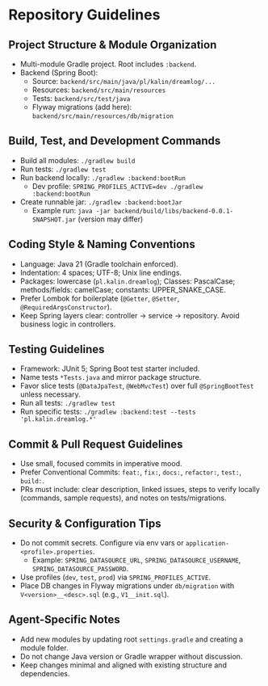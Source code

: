 # Repository Guidelines

## Project Structure & Module Organization
- Multi-module Gradle project. Root includes `:backend`.
- Backend (Spring Boot):
  - Source: `backend/src/main/java/pl/kalin/dreamlog/...`
  - Resources: `backend/src/main/resources`
  - Tests: `backend/src/test/java`
  - Flyway migrations (add here): `backend/src/main/resources/db/migration`

## Build, Test, and Development Commands
- Build all modules: `./gradlew build`
- Run tests: `./gradlew test`
- Run backend locally: `./gradlew :backend:bootRun`
  - Dev profile: `SPRING_PROFILES_ACTIVE=dev ./gradlew :backend:bootRun`
- Create runnable jar: `./gradlew :backend:bootJar`
  - Example run: `java -jar backend/build/libs/backend-0.0.1-SNAPSHOT.jar` (version may differ)

## Coding Style & Naming Conventions
- Language: Java 21 (Gradle toolchain enforced).
- Indentation: 4 spaces; UTF-8; Unix line endings.
- Packages: lowercase (`pl.kalin.dreamlog`); Classes: PascalCase; methods/fields: camelCase; constants: UPPER_SNAKE_CASE.
- Prefer Lombok for boilerplate (`@Getter`, `@Setter`, `@RequiredArgsConstructor`).
- Keep Spring layers clear: controller → service → repository. Avoid business logic in controllers.

## Testing Guidelines
- Framework: JUnit 5; Spring Boot test starter included.
- Name tests `*Tests.java` and mirror package structure.
- Favor slice tests (`@DataJpaTest`, `@WebMvcTest`) over full `@SpringBootTest` unless necessary.
- Run all tests: `./gradlew test`
- Run specific tests: `./gradlew :backend:test --tests 'pl.kalin.dreamlog.*'`

## Commit & Pull Request Guidelines
- Use small, focused commits in imperative mood.
- Prefer Conventional Commits: `feat:`, `fix:`, `docs:`, `refactor:`, `test:`, `build:`.
- PRs must include: clear description, linked issues, steps to verify locally (commands, sample requests), and notes on tests/migrations.

## Security & Configuration Tips
- Do not commit secrets. Configure via env vars or `application-<profile>.properties`.
  - Example: `SPRING_DATASOURCE_URL`, `SPRING_DATASOURCE_USERNAME`, `SPRING_DATASOURCE_PASSWORD`.
- Use profiles (`dev`, `test`, `prod`) via `SPRING_PROFILES_ACTIVE`.
- Place DB changes in Flyway migrations under `db/migration` with `V<version>__<desc>.sql` (e.g., `V1__init.sql`).

## Agent-Specific Notes
- Add new modules by updating root `settings.gradle` and creating a module folder.
- Do not change Java version or Gradle wrapper without discussion.
- Keep changes minimal and aligned with existing structure and dependencies.
